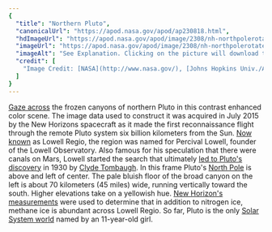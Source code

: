 ```yaml
---
{
  "title": "Northern Pluto",
  "canonicalUrl": "https://apod.nasa.gov/apod/ap230818.html",
  "hdImageUrl": "https://apod.nasa.gov/apod/image/2308/nh-northpolerotatedcontrast.jpg",
  "imageUrl": "https://apod.nasa.gov/apod/image/2308/nh-northpolerotatedcontrast1024.jpg",
  "imageAlt": "See Explanation. Clicking on the picture will download the highest resolution version available.",
  "credit": [
    "Image Credit: [NASA](http://www.nasa.gov/), [Johns Hopkins Univ./APL](http://www.jhuapl.edu/), [Southwest Research Institute](http://www.swri.edu/)"
  ]
}
---
```


[Gaze across](http://pluto.jhuapl.edu/Galleries/Featured-Images/image.php?page=14&gallery_id=2&image_id=412) the frozen canyons of northern Pluto in this contrast enhanced color scene. The image data used to construct it was acquired in July 2015 by the New Horizons spacecraft as it made the first reconnaissance flight through the remote Pluto system six billion kilometers from the Sun. [Now known](https://www.iau.org/public/images/detail/ann19052a/) as Lowell Regio, the region was named for Percival Lowell, founder of the Lowell Observatory. Also famous for his speculation that there were canals on Mars, Lowell started the search that ultimately [led to Pluto's discovery](https://lowell.edu/discover/telescopes-exhibits/pluto-discovery-telescope/) in 1930 by [Clyde Tombaugh](https://earthsky.org/space/clyde-tombaugh-discovered-pluto-on-february-18-1930/). In this frame Pluto's [North Pole](http://pluto.jhuapl.edu/Galleries/Featured-Images/image.php?page=14&gallery_id=2&image_id=413) is above and left of center. The pale bluish floor of the broad canyon on the left is about 70 kilometers (45 miles) wide, running vertically toward the south. Higher elevations take on a yellowish hue. [New Horizon's measurements](http://www.nasa.gov/image-feature/pluto-the-ice-plot-thickens) were used to determine that in addition to nitrogen ice, methane ice is abundant across Lowell Regio. So far, Pluto is the only [Solar System world](https://solarsystem.nasa.gov/planets/dwarf-planets/pluto/in-depth/) named by an 11-year-old girl.
